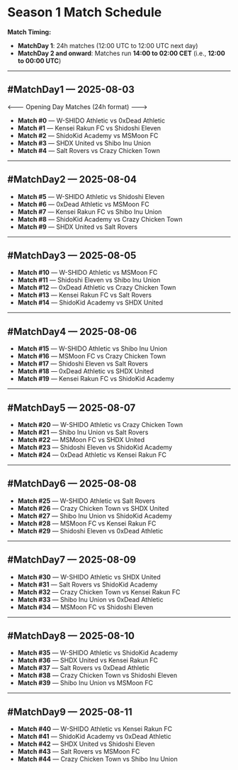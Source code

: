 # Season 1 Match Schedule

**Match Timing:**  
- **MatchDay 1**: 24h matches (12:00 UTC to 12:00 UTC next day)  
- **MatchDay 2 and onward**: Matches run **14:00 to 02:00 CET** (i.e., **12:00 to 00:00 UTC**)

---

## #MatchDay1 — 2025-08-03  
<--- Opening Day Matches (24h format) --->

- **Match #0** — W-SHIDO Athletic vs 0xDead Athletic  
- **Match #1** — Kensei Rakun FC vs Shidoshi Eleven  
- **Match #2** — ShidoKid Academy vs MSMoon FC  
- **Match #3** — SHDX United vs Shibo Inu Union  
- **Match #4** — Salt Rovers vs Crazy Chicken Town

---

## #MatchDay2 — 2025-08-04

- **Match #5** — W-SHIDO Athletic vs Shidoshi Eleven  
- **Match #6** — 0xDead Athletic vs MSMoon FC  
- **Match #7** — Kensei Rakun FC vs Shibo Inu Union  
- **Match #8** — ShidoKid Academy vs Crazy Chicken Town  
- **Match #9** — SHDX United vs Salt Rovers

---

## #MatchDay3 — 2025-08-05

- **Match #10** — W-SHIDO Athletic vs MSMoon FC  
- **Match #11** — Shidoshi Eleven vs Shibo Inu Union  
- **Match #12** — 0xDead Athletic vs Crazy Chicken Town  
- **Match #13** — Kensei Rakun FC vs Salt Rovers  
- **Match #14** — ShidoKid Academy vs SHDX United

---

## #MatchDay4 — 2025-08-06

- **Match #15** — W-SHIDO Athletic vs Shibo Inu Union  
- **Match #16** — MSMoon FC vs Crazy Chicken Town  
- **Match #17** — Shidoshi Eleven vs Salt Rovers  
- **Match #18** — 0xDead Athletic vs SHDX United  
- **Match #19** — Kensei Rakun FC vs ShidoKid Academy

---

## #MatchDay5 — 2025-08-07

- **Match #20** — W-SHIDO Athletic vs Crazy Chicken Town  
- **Match #21** — Shibo Inu Union vs Salt Rovers  
- **Match #22** — MSMoon FC vs SHDX United  
- **Match #23** — Shidoshi Eleven vs ShidoKid Academy  
- **Match #24** — 0xDead Athletic vs Kensei Rakun FC

---

## #MatchDay6 — 2025-08-08

- **Match #25** — W-SHIDO Athletic vs Salt Rovers  
- **Match #26** — Crazy Chicken Town vs SHDX United  
- **Match #27** — Shibo Inu Union vs ShidoKid Academy  
- **Match #28** — MSMoon FC vs Kensei Rakun FC  
- **Match #29** — Shidoshi Eleven vs 0xDead Athletic

---

## #MatchDay7 — 2025-08-09

- **Match #30** — W-SHIDO Athletic vs SHDX United  
- **Match #31** — Salt Rovers vs ShidoKid Academy  
- **Match #32** — Crazy Chicken Town vs Kensei Rakun FC  
- **Match #33** — Shibo Inu Union vs 0xDead Athletic  
- **Match #34** — MSMoon FC vs Shidoshi Eleven

---

## #MatchDay8 — 2025-08-10

- **Match #35** — W-SHIDO Athletic vs ShidoKid Academy  
- **Match #36** — SHDX United vs Kensei Rakun FC  
- **Match #37** — Salt Rovers vs 0xDead Athletic  
- **Match #38** — Crazy Chicken Town vs Shidoshi Eleven  
- **Match #39** — Shibo Inu Union vs MSMoon FC

---

## #MatchDay9 — 2025-08-11

- **Match #40** — W-SHIDO Athletic vs Kensei Rakun FC  
- **Match #41** — ShidoKid Academy vs 0xDead Athletic  
- **Match #42** — SHDX United vs Shidoshi Eleven  
- **Match #43** — Salt Rovers vs MSMoon FC  
- **Match #44** — Crazy Chicken Town vs Shibo Inu Union
